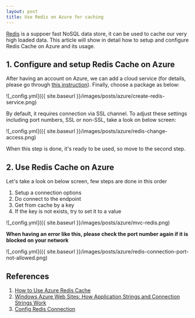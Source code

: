```yaml
---
layout: post
title: Use Redis on Azure for caching
---
```


[Redis][4] is a suppoer fast NoSQL data store, it can be used to cache our very high loaded data.
This article will show in detail how to setup and configure Redis Cache on Azure and its usage.

## 1. Configure and setup Redis Cache on Azure

After having an account on Azure, we can add a cloud service (for details, please go through [this instruction][1]).
Finally, choose a package as below:

![_config.yml]({{ site.baseurl }}/images/posts/azure/create-redis-service.png)

By default, it requires connection via SSL channel. To adjust these settings including port numbers, SSL or non-SSL,
take a look on below screen:

![_config.yml]({{ site.baseurl }}/images/posts/azure/redis-change-access.png)

When this step is done, it's ready to be used, so move to the second step.

## 2. Use Redis Cache on Azure

Let's take a look on below screen, few steps are done in this order
1. Setup a connection options
2. Do connect to the endpoint
3. Get from cache by a key
4. If the key is not exists, try to set it to a value

![_config.yml]({{ site.baseurl }}/images/posts/azure/mvc-redis.png)

**When having an error like this, please check the port number again if it is blocked on your network**

![_config.yml]({{ site.baseurl }}/images/posts/azure/redis-connection-port-not-allowed.png)

## References

1. [How to Use Azure Redis Cache][1]
2. [Windows Azure Web Sites: How Application Strings and Connection Strings Work][2]
3. [Config Redis Connection][5]

[1]: https://azure.microsoft.com/en-us/documentation/articles/cache-dotnet-how-to-use-azure-redis-cache/
[2]: http://azure.microsoft.com/en-us/blog/windows-azure-web-sites-how-application-strings-and-connection-strings-work/
[3]: http://stackoverflow.com/questions/23773279/connecting-to-azure-redis-cache
[4]: http://redis.io/
[5]: http://stackoverflow.com/questions/23773279/connecting-to-azure-redis-cache
